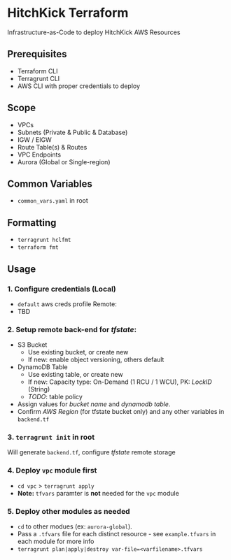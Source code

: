 # HitchKick Terraform
Infrastructure-as-Code to deploy HitchKick AWS Resources

## Prerequisites
* Terraform CLI
* Terragrunt CLI
* AWS CLI with proper credentials to deploy

## Scope
* VPCs
* Subnets (Private & Public & Database)
* IGW / EIGW
* Route Table(s) & Routes
* VPC Endpoints
* Aurora (Global or Single-region)

## Common Variables
* `common_vars.yaml` in root

## Formatting
* `terragrunt hclfmt`
* `terraform fmt`

## Usage
### 1. Configure credentials (Local)
* `default` aws creds profile
Remote:
* TBD

### 2. Setup remote back-end for *tfstate*:
* S3 Bucket 
  - Use existing bucket, or create new
  - If new: enable object versioning, others default
* DynamoDB Table
  - Use existing table, or create new
  - If new: Capacity type: On-Demand (1 RCU / 1 WCU), PK: *LockID* (String)
  - *TODO*: table policy
* Assign values for _bucket name_ and _dynamodb table_.
* Confirm _AWS Region_ (for tfstate bucket only) and any other variables in `backend.tf`

### 3. `terragrunt init` in root
Will generate `backend.tf`, configure *tfstate* remote storage

### 4. Deploy `vpc` module first
* `cd vpc` > `terragrunt apply`
* **Note:** `tfvars` paramter is **not** needed for the `vpc` module

### 5. Deploy other modules as needed
* `cd` to other modues (ex: `aurora-global`).
* Pass a `.tfvars` file for each distinct resource - see `example.tfvars` in each module for more info 
* `terragrunt plan|apply|destroy var-file=<varfilename>.tfvars`


